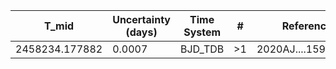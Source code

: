 |T_mid|Uncertainty (days)           |Time System|#                                            |Reference                           |
|-----|-----------------------------|-----------|---------------------------------------------|------------------------------------|
|2458234.177882|0.0007                       |BJD_TDB    |>1                                           |2020AJ....159..255C                 |
